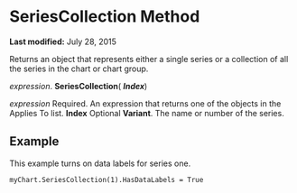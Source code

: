 
# SeriesCollection Method

 **Last modified:** July 28, 2015

Returns an object that represents either a single series or a collection of all the series in the chart or chart group.

 _expression_. **SeriesCollection**( **_Index_**)

 _expression_ Required. An expression that returns one of the objects in the Applies To list.
 **Index** Optional **Variant**. The name or number of the series.

## Example

This example turns on data labels for series one.


```
myChart.SeriesCollection(1).HasDataLabels = True
```

